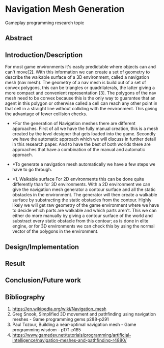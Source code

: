 # Navigation Mesh Generation
Gameplay programming research topic

## Abstract


## Introduction/Description
For most game environments it's easily predictable where objects can and can't move[2]. With this information we can create a set of geometry to describe the walkable surface of a 3D environment, called a navigation mesh (nav mesh). The geometry of a nav mesh is build out of a set of convex polygons, this can be triangles or quadrilaterals, the latter giving a more compact and convenient representation [3]. The polygons of the nav mesh need to be convex because this is the only way to guarantee that an agent in this polygon or otherwise called a cell can reach any other point in that cell in a straight line without colliding with the environment. This giving the advantage of fewer collision checks.

* *For the generation of Navigation meshes there are different approaches.
First of all we have the fully manual creation, this is a mesh created by the level designer that gets loaded into the game.
Secondly we have the automatic approach which we will discuss in further detail in this research paper.
And to have the best of both worlds there are approaches that have a combination of the manual and automatic approach.

* *To generate a navigation mesh automatically we have a few steps we have to go through.
* *1. Walkable surface
  For 2D environments this can be done quite differently than for 3D environments.
  With a 2D environment we can give the navigation mesh generator a contour surface and all the static obstacles in the environment. The generator will then create a walkable surface by substracting the static obstacles from the contour.
  Highly likely we will get raw geometry of the game environment where we have to decide which parts are walkable and which parts aren't.
  This we can either do more manually by giving a contour surface of the world and substract every static obstacle from this contour; as is done in elite engine, or for 3D     environments we can check this by using the normal vector of the polygons in the environment. 

## Design/Implementation

## Result

## Conclusion/Future work

##  Bibliography
1. https://en.wikipedia.org/wiki/Navigation_mesh
2. Greg Snook, Simplified 3D movement and pathfinding using navigation meshes - Game programming gems p288-p291
3. Paul Tozour, Building a near-optimal navigation mesh - Game programming wisdom - p171-p185
4. https://www.gamedev.net/tutorials/programming/artificial-intelligence/navigation-meshes-and-pathfinding-r4880/
